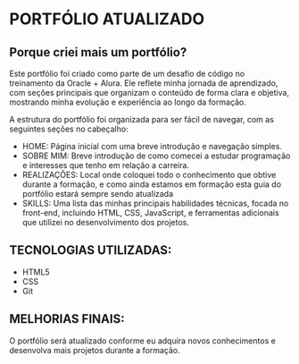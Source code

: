 # PORTFÓLIO ATUALIZADO 
<h2> Porque criei mais um portfólio?  </h2>
<p> Este portfólio foi criado como parte de um desafio de código no treinamento da Oracle + Alura. Ele reflete minha jornada de aprendizado, com seções principais que organizam o conteúdo de forma clara e objetiva, mostrando minha evolução e experiência ao longo da formação. </p>
<div>
  <p> A estrutura do portfólio foi organizada para ser fácil de navegar, com as seguintes seções no cabeçalho: </p>
  <ul>
    <li> HOME: Página inicial com uma breve introdução e navegação simples. </li>
    <li> SOBRE MIM: Breve introdução de como comecei a estudar programação e interesses que tenho em relação a carreira. </li>
    <li> REALIZAÇÕES: Local onde coloquei todo o conhecimento que obtive durante a formação, e como ainda estamos em formação esta guia do portfólio estará sempre sendo atualizada  </li>
    <li> SKILLS: Uma lista das minhas principais habilidades técnicas, focada no front-end, incluindo HTML, CSS, JavaScript, e ferramentas adicionais que utilizei no desenvolvimento dos projetos. </li>
  </ul>
</div>
<h2>
  TECNOLOGIAS UTILIZADAS:
</h2>
<ul>
  <li> HTML5 </li>
  <li> CSS </li>
  <li> Git </li>

</ul>
<h2>MELHORIAS FINAIS:</h2>
<p> O portfólio será atualizado conforme eu adquira novos conhecimentos e desenvolva mais projetos durante a formação.</p>
